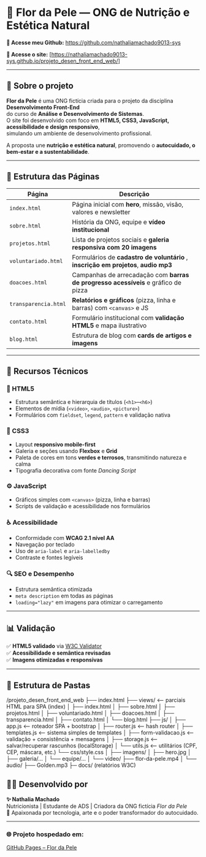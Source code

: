 # 🌸 Flor da Pele — ONG de Nutrição e Estética Natural

**🔗 Acesse meu Github:**
https://github.com/nathaliamachado9013-sys

**🔗 Acesse o site:** [https://nathaliamachado9013-sys.github.io/projeto_desen_front_end_web/]

---

## 💫 Sobre o projeto

**Flor da Pele** é uma ONG fictícia criada para o projeto da disciplina **Desenvolvimento Front-End**  
do curso de **Análise e Desenvolvimento de Sistemas**.  
O site foi desenvolvido com foco em **HTML5, CSS3, JavaScript, acessibilidade e design responsivo**,  
simulando um ambiente de desenvolvimento profissional.

A proposta une **nutrição e estética natural**, promovendo o **autocuidado, o bem-estar e a sustentabilidade**.

---

## 🧩 Estrutura das Páginas

| Página | Descrição |
|--------|------------|
| `index.html` | Página inicial com **hero**, missão, visão, valores e newsletter |
| `sobre.html` | História da ONG, equipe e **vídeo institucional** |
| `projetos.html` | Lista de projetos sociais e **galeria responsiva com 20 imagens** |
| `voluntariado.html` | Formulários de **cadastro de voluntário** , **inscrição em projetos**, **audio mp3** |
| `doacoes.html` | Campanhas de arrecadação com **barras de progresso acessíveis** e gráfico de pizza |
| `transparencia.html` | **Relatórios e gráficos** (pizza, linha e barras) com `<canvas>` e JS |
| `contato.html` | Formulário institucional com **validação HTML5** e mapa ilustrativo |
| `blog.html` | Estrutura de blog com **cards de artigos e imagens** |

---

## 🧠 Recursos Técnicos

### 🌿 HTML5
- Estrutura semântica e hierarquia de títulos (`<h1>`–`<h6>`)
- Elementos de mídia (`<video>`, `<audio>`, `<picture>`)
- Formulários com `fieldset`, `legend`, `pattern` e validação nativa

### 🎨 CSS3
- Layout **responsivo mobile-first**
- Galeria e seções usando **Flexbox** e **Grid**
- Paleta de cores em tons **verdes e terrosos**, transmitindo natureza e calma
- Tipografia decorativa com fonte *Dancing Script*

### ⚙️ JavaScript
- Gráficos simples com `<canvas>` (pizza, linha e barras)
- Scripts de validação e acessibilidade nos formulários

### ♿ Acessibilidade
- Conformidade com **WCAG 2.1 nível AA**
- Navegação por teclado
- Uso de `aria-label` e `aria-labelledby`
- Contraste e fontes legíveis

### 🔍 SEO e Desempenho
- Estrutura semântica otimizada
- `meta description` em todas as páginas
- `loading="lazy"` em imagens para otimizar o carregamento

---

## 📊 Validação

✅ **HTML5 validado** via [W3C Validator](https://validator.w3.org/)  
✅ **Acessibilidade e semântica revisadas**  
✅ **Imagens otimizadas e responsivas**

---

## 📁 Estrutura de Pastas

/projeto_desen_front_end_web
├── index.html
├── views/                 <-- parciais HTML para SPA (index)
│   ├── index.html
│   ├── sobre.html
│   ├── projetos.html
│   ├── voluntariado.html
│   ├── doacoes.html
│   ├── transparencia.html
│   ├── contato.html
│   └── blog.html
├── js/
│   ├── app.js            <-- roteador SPA + bootstrap
│   ├── router.js         <-- hash router
│   ├── templates.js      <-- sistema simples de templates
│   ├── form-validacao.js          <-- validação + consistência + mensagens
│   ├── storage.js        <-- salvar/recuperar rascunhos (localStorage)
│   └── utils.js          <-- utilitários (CPF, CEP, máscara, etc.)
└── css/style.css
│
├── imagens/
│ ├── hero.jpg
│ ├── galeria/...
│ └── equipe/...
│
└── video/
├── flor-da-pele.mp4
│
└── audio/
├── Golden.mp3
├─ docs/ (relatórios W3C)


## 👩‍💻 Desenvolvido por

**✨ Nathalia Machado**  
Nutricionista | Estudante de ADS | Criadora da ONG fictícia *Flor da Pele*  
💚 Apaixonada por tecnologia, arte e o poder transformador do autocuidado.  

---

### 🌐 Projeto hospedado em:
[GitHub Pages – Flor da Pele](https://nathaliamachado9013-sys.github.io/projeto_desen_front_end_web/)